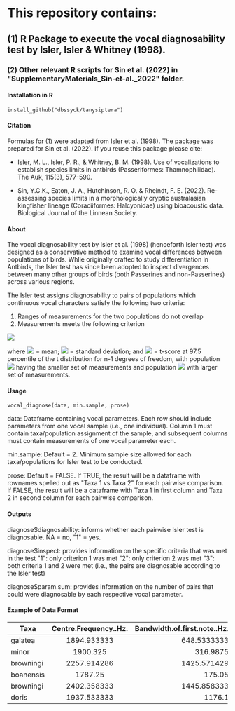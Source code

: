 # This repository contains:

## (1) R Package to execute the vocal diagnosability test by Isler, Isler & Whitney (1998).
### (2) Other relevant R scripts for Sin et al. (2022) in "SupplementaryMaterials_Sin-et-al._2022" folder. 

#### Installation in R

	install_github("dbssyck/tanysiptera")

#### Citation

Formulas for (1) were adapted from Isler et al. (1998). The package was prepared for Sin et al. (2022). If you reuse this package please cite:

- Isler, M. L., Isler, P. R., & Whitney, B. M. (1998). Use of vocalizations to establish species limits in antbirds (Passeriformes: Thamnophilidae). The Auk, 115(3), 577-590.

- Sin, Y.C.K., Eaton, J. A., Hutchinson, R. O. & Rheindt, F. E. (2022). Re-assessing species limits in a morphologically cryptic australasian kingfisher lineage (Coraciiformes: Halcyonidae) using bioacoustic data. Biological Journal of the Linnean Society.

#### About

The vocal diagnosability test by Isler et al. (1998) (henceforth Isler test) was designed as a conservative method to examine vocal differences between populations of birds. Whlie originally crafted to study differentiation in Antbirds, the Isler test has since been adopted to inspect divergences between many other groups of birds (both Passerines and non-Passerines) across various regions.

The Isler test assigns diagnosability to pairs of populations which continuous vocal characters satisfy the following two criteria:

1) Ranges of measurements for the two populations do not overlap
2) Measurements meets the following criterion


![](https://latex.codecogs.com/svg.image?\overline{x}_{a}&plus;{t}_{a}{SD}_{a}\leq&space;\overline{x}_{b}&plus;{t}_{b}{SD}_{b})


where
![](https://latex.codecogs.com/svg.image?\overline{x}_{i}) = 
mean;
![](https://latex.codecogs.com/svg.image?{SD}_{i}) =
standard deviation; and
![](https://latex.codecogs.com/svg.image?{t}_{i}) =
t-score at 97.5 percentile of the t distribution for n-1 degrees of freedom, with population
![](https://latex.codecogs.com/svg.image?a)
having the smaller set of measurements and population
![](https://latex.codecogs.com/svg.image?b)
with larger set of measurements.

#### Usage

	vocal_diagnose(data, min.sample, prose)

data:	Dataframe containing vocal parameters. Each row should include parameters from one vocal sample (i.e., one individual). Column 1 must contain taxa/population assignment of the sample, and subsequent columns must contain measurements of one vocal parameter each.

min.sample:	Default = 2. Minimum sample size allowed for each taxa/populations for Isler test to be conducted.

prose:	Default = FALSE. If TRUE, the result will be a dataframe with rownames spelled out as "Taxa 1 vs Taxa 2" for each pairwise comparison. If FALSE, the result will be a dataframe with Taxa 1 in first column and Taxa 2 in second column for each pairwise comparison.

#### Outputs

diagnose$diagnosability:	informs whether each pairwise Isler test is diagnosable. NA = no, "1" = yes.

diagnose$inspect:	provides information on the specific criteria that was met in the test
"1": only criterion 1 was met
"2": only criterion 2 was met
"3": both criteria 1 and 2 were met (i.e., the pairs are diagnosable according to the Isler test)

diagnose$param.sum:	provides information on the number of pairs that could were diagnosable by each respective vocal parameter.

#### Example of Data Format

|Taxa|Centre.Frequency..Hz.|Bandwidth.of.first.note..Hz.|Duration.of.first.note..seconds.|Shape.of.second.note|Total.number.of.notes|Position.of.note.with.lowest.centre.frequency
| ------------- |:-------------:| -----:| -----:| -----:| -----:| -----:|
|galatea|1894.933333|648.5333333|0.749|0.10809768|33.66666667|0.038618157
|minor|1900.325|316.9875|0.457208333|0.179217632|24.91666667|0.052062848
|browningi|2257.914286|1425.571429|0.311857143|0|34.28571429|0.082531203
|boanensis|1787.25|175.05|0.029|0.369444445|33.5|0.005280042
|browningi|2402.358333|1445.858333|0.5075|0|25|0.068023823
|doris|1937.533333|1176.1|0.439|0|32.66666667|0.088103372


